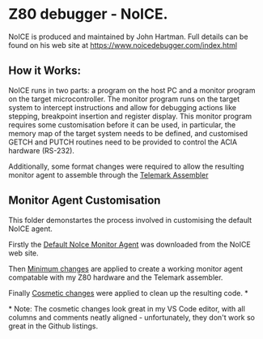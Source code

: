<h1>Z80 debugger - NoICE.</h1>

NoICE is produced and maintained by John Hartman. Full details can be found on his web site at https://www.noicedebugger.com/index.html

<h2>How it Works:</h2>
<p>NoICE runs in two parts: a program on the host PC and a monitor program on the target microcontroller. The monitor program runs on the target system to
intercept instructions and allow for debugging actions like stepping, breakpoint insertion and register display.
This monitor program requires some customisation before it can be used, in particular, the memory map of the target system needs to be defined, and customised GETCH and PUTCH
routines need to be provided to control the ACIA hardware (RS-232).
 
Additionally, some format changes were required to allow the resulting monitor agent to assemble through the [Telemark Assembler](https://github.com/spotco/TI-asm/tree/master/tasm)
</p>

<h2>Monitor Agent Customisation</h2>

This folder demonstartes the process involved in customising the default NoICE agent.


Firstly the [Default NoIce Monitor Agent](https://github.com/oddwires/8-Bit-Systems/blob/9ceb676996fe873981be03973ea686bb2531277b/Z80/NoICE/Monz80.asm)
was downloaded from the NoICE web site.

Then [Minimum changes](https://github.com/oddwires/8-Bit-Systems/commit/961c3db7079678fbee4d80518fa17ca49584dca4)
are applied to create a working monitor agent compatable with my Z80 hardware and the Telemark assembler.

Finally [Cosmetic changes](https://github.com/oddwires/8-Bit-Systems/commit/a3de44857b3467403254bd7cdfddcb15b4b24da8)
 were applied to clean up the resulting code. *

\* Note: The cosmetic changes look great in my VS Code editor, with all columns and comments neatly aligned - unfortunately, they don't work so great in the Github listings.
